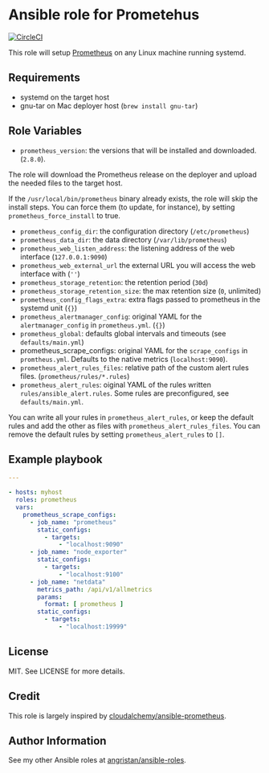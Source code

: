 # Ansible role for Prometehus

[![CircleCI](https://circleci.com/gh/angristan/ansible-prometheus.svg?style=svg)](https://circleci.com/gh/angristan/ansible-prometheus)

This role will setup [Prometheus](https://github.com/prometheus/prometheus/) on any Linux machine running systemd.

## Requirements

- systemd on the target host
- gnu-tar on Mac deployer host (`brew install gnu-tar`)

## Role Variables

- `prometheus_version`: the versions that will be installed and downloaded. (`2.8.0`).

The role will download the Prometheus release on the deployer and upload the needed files to the target host.

If the `/usr/local/bin/prometheus` binary already exists, the role will skip the install steps. You can force them (to update, for instance), by setting `prometheus_force_install` to true.

- `prometheus_config_dir`: the configuration directory (`/etc/prometheus`)
- `prometheus_data_dir`: the data directory (`/var/lib/prometheus`)
- `prometheus_web_listen_address`: the listening address of the web interface (`127.0.0.1:9090`)
- `prometheus_web_external_url` the external URL you will access the web interface with (`''`)
- `prometheus_storage_retention`: the retention period (`30d`)
- `prometheus_storage_retention_size`: the max retention size (`0`, unlimited)
- `prometheus_config_flags_extra`: extra flags passed to prometheus in the systemd unit (`{}`)
- `prometheus_alertmanager_config`: original YAML for the `alertmanager_config` in `prometheus.yml`. (`{}`)
- `prometheus_global`: defaults global intervals and timeouts (see `defaults/main.yml`)
- prometheus_scrape_configs: original YAML for the `scrape_configs` in `promtheus.yml`. Defaults to the native metrics (`localhost:9090`).
- `prometheus_alert_rules_files`: relative path of the custom alert rules files. (`prometheus/rules/*.rules`)
- `prometheus_alert_rules`: oiginal YAML of the rules written `rules/ansible_alert.rules`. Some rules are preconfigured, see `defaults/main.yml`.

You can write all your rules in `prometheus_alert_rules`, or keep the default rules and add the other as files with `prometheus_alert_rules_files`. You can remove the default rules by setting `prometheus_alert_rules` to `[]`.

## Example playbook

```yaml
---

- hosts: myhost
  roles: prometheus
  vars:
    prometheus_scrape_configs:
      - job_name: "prometheus"
        static_configs:
          - targets:
              - "localhost:9090"
      - job_name: "node_exporter"
        static_configs:
          - targets:
              - "localhost:9100"
      - job_name: "netdata"
        metrics_path: /api/v1/allmetrics
        params:
          format: [ prometheus ]
        static_configs:
          - targets:
              - "localhost:19999"
```

## License

MIT. See LICENSE for more details.

## Credit

This role is largely inspired by [cloudalchemy/ansible-prometheus](https://github.com/cloudalchemy/ansible-prometheus).

## Author Information

See my other Ansible roles at [angristan/ansible-roles](https://github.com/angristan/ansible-roles).
